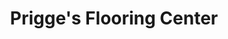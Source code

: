 ---
title: "Prigge's Flooring Center"
url: /zumbrota/prigges-flooring-center/
shop: doityourself
---
